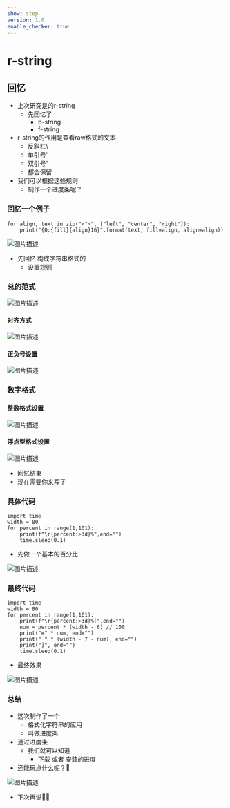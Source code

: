 ```yaml
---
show: step
version: 1.0
enable_checker: true
---
```


# r-string

## 回忆
- 上次研究是的r-string
	- 先回忆了
		- b-string
		- f-string
- r-string的作用是查看raw格式的文本
	- 反斜杠\
	- 单引号'
	- 双引号"
	- 都会保留
- 我们可以根据这些规则
	- 制作一个进度条呢？


### 回忆一个例子

```
for align, text in zip("<^>", ["left", "center", "right"]):
    print("{0:{fill}{align}16}".format(text, fill=align, align=align))
```

![图片描述](https://doc.shiyanlou.com/courses/uid1190679-20230217-1676601016523)

- 先回忆 构成字符串格式的
	- 设置规则

### 总的范式

![图片描述](https://doc.shiyanlou.com/courses/uid1190679-20230217-1676630337312)

#### 对齐方式

![图片描述](https://doc.shiyanlou.com/courses/uid1190679-20230217-1676630371012)

#### 正负号设置

![图片描述](https://doc.shiyanlou.com/courses/uid1190679-20230217-1676630407365)

### 数字格式

#### 整数格式设置

![图片描述](https://doc.shiyanlou.com/courses/uid1190679-20230217-1676630444190)

#### 浮点型格式设置

![图片描述](https://doc.shiyanlou.com/courses/uid1190679-20230217-1676630482967)

- 回忆结束
- 现在需要你来写了

### 具体代码

```
import time
width = 80
for percent in range(1,101):
    print(f"\r{percent:>3d}%",end="")
    time.sleep(0.1)
```

- 先做一个基本的百分比

![图片描述](https://doc.shiyanlou.com/courses/uid1190679-20230217-1676638341270)

### 最终代码

```
import time
width = 80
for percent in range(1,101):
    print(f"\r{percent:>3d}%[",end="")
    num = percent * (width - 6) // 100
    print("=" * num, end="")
    print(" " * (width - 7 - num), end="")
    print("]", end="")
    time.sleep(0.1)
```

- 最终效果

![图片描述](https://doc.shiyanlou.com/courses/uid1190679-20230217-1676638984927)

### 总结

- 这次制作了一个
	- 格式化字符串的应用
	- 叫做进度条
- 通过进度条
	- 我们就可以知道 
		- 下载 或者 安装的进度
- 还能玩点什么呢？🤔

![图片描述](https://doc.shiyanlou.com/courses/uid1190679-20230217-1676639426889)

- 下次再说👋🏻
